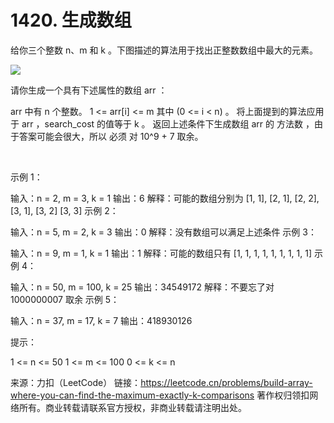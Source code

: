 # 1420. 生成数组

给你三个整数 n、m 和 k 。下图描述的算法用于找出正整数数组中最大的元素。

![](https://assets.leetcode-cn.com/aliyun-lc-upload/uploads/2020/04/19/e.png)


请你生成一个具有下述属性的数组 arr ：

arr 中有 n 个整数。
1 <= arr[i] <= m 其中 (0 <= i < n) 。
将上面提到的算法应用于 arr ，search_cost 的值等于 k 。
返回上述条件下生成数组 arr 的 方法数 ，由于答案可能会很大，所以 必须 对 10^9 + 7 取余。

 

示例 1：

输入：n = 2, m = 3, k = 1
输出：6
解释：可能的数组分别为 [1, 1], [2, 1], [2, 2], [3, 1], [3, 2] [3, 3]
示例 2：

输入：n = 5, m = 2, k = 3
输出：0
解释：没有数组可以满足上述条件
示例 3：

输入：n = 9, m = 1, k = 1
输出：1
解释：可能的数组只有 [1, 1, 1, 1, 1, 1, 1, 1, 1]
示例 4：

输入：n = 50, m = 100, k = 25
输出：34549172
解释：不要忘了对 1000000007 取余
示例 5：

输入：n = 37, m = 17, k = 7
输出：418930126
 

提示：

1 <= n <= 50
1 <= m <= 100
0 <= k <= n

来源：力扣（LeetCode）
链接：https://leetcode.cn/problems/build-array-where-you-can-find-the-maximum-exactly-k-comparisons
著作权归领扣网络所有。商业转载请联系官方授权，非商业转载请注明出处。
